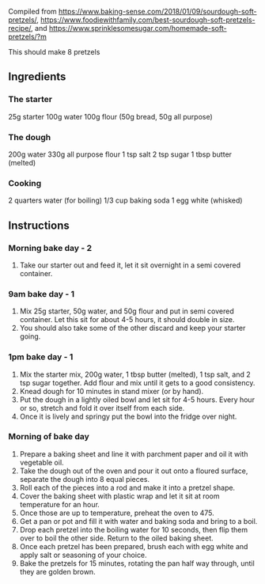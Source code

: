 Compiled from https://www.baking-sense.com/2018/01/09/sourdough-soft-pretzels/, https://www.foodiewithfamily.com/best-sourdough-soft-pretzels-recipe/, and https://www.sprinklesomesugar.com/homemade-soft-pretzels/?m

This should make 8 pretzels

## Ingredients

### The starter
25g starter
100g water
100g flour (50g bread, 50g all purpose)

### The dough
200g water
330g all purpose flour
1 tsp salt
2 tsp sugar
1 tbsp butter (melted)

### Cooking
2 quarters water (for boiling)
1/3 cup baking soda
1 egg white (whisked)

## Instructions
### Morning bake day - 2
1. Take our starter out and feed it, let it sit overnight in a semi covered container.

### 9am bake day - 1
1. Mix 25g starter, 50g water, and 50g flour and put in semi covered container. Let this sit for about 4-5 hours, it should double in size. 
1. You should also take some of the other discard and keep your starter going.

### 1pm bake day - 1
1. Mix the starter mix, 200g water, 1 tbsp butter (melted), 1 tsp salt, and 2 tsp sugar together. Add flour and mix until it gets to a good consistency.
1. Knead dough for 10 minutes in stand mixer (or by hand).
1. Put the dough in a lightly oiled bowl and let sit for 4-5 hours. Every hour or so, stretch and fold it over itself from each side.
1. Once it is lively and springy put the bowl into the fridge over night.

### Morning of bake day
1. Prepare a baking sheet and line it with parchment paper and oil it with vegetable oil.
1. Take the dough out of the oven and pour it out onto a floured surface, separate the dough into 8 equal pieces.
1. Roll each of the pieces into a rod and make it into a pretzel shape.
1. Cover the baking sheet with plastic wrap and let it sit at room temperature for an hour.
1. Once those are up to temperature, preheat the oven to 475.
1. Get a pan or pot and fill it with water and baking soda and bring to a boil.
1. Drop each pretzel into the boiling water for 10 seconds, then flip them over to boil the other side. Return to the oiled baking sheet.
1. Once each pretzel has been prepared, brush each with egg white and apply salt or seasoning of your choice.
1. Bake the pretzels for 15 minutes, rotating the pan half way through, until they are golden brown.
